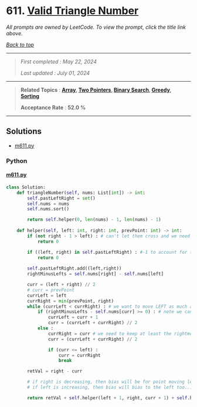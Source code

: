 # 611. [Valid Triangle Number](<https://leetcode.com/problems/valid-triangle-number>)

*All prompts are owned by LeetCode. To view the prompt, click the title link above.*

*[Back to top](<../README.md>)*

------

> *First completed : May 22, 2024*
>
> *Last updated : July 01, 2024*

------

> **Related Topics** : **[Array](<by_topic/Array.md>), [Two Pointers](<by_topic/Two Pointers.md>), [Binary Search](<by_topic/Binary Search.md>), [Greedy](<by_topic/Greedy.md>), [Sorting](<by_topic/Sorting.md>)**
>
> **Acceptance Rate** : **52.0 %**

------

## Solutions

- [m611.py](<../my-submissions/m611.py>)
### Python
#### [m611.py](<../my-submissions/m611.py>)
```Python
class Solution:
    def triangleNumber(self, nums: List[int]) -> int:
        self.pastLeftRight = set()
        self.nums = nums
        self.nums.sort()

        return self.helper(0, len(nums) - 1, len(nums) - 1)
    
    def helper(self, left: int, right: int, prevPoint: int) -> int:
        if (not right - 1 > left) : # can't let them cross and we need to res a val for mid
            return 0 

        if ((left, right) in self.pastLeftRight) : #-1 to account for the middle value
            return 0
        
        self.pastLeftRight.add((left,right))
        rightMinusLefts = self.nums[right] - self.nums[left]

        curr = (left + right) // 2
        # curr = prevPoint
        currLeft = left
        currRight = min(prevPoint, right)
        while (currLeft < currRight) : # we want to move LEFT as much as possible
            if (rightMinusLefts - self.nums[curr] >= 0) : # note we cannot check for exactness easily due to us binsearching for "this works" rather than "this is"
                currLeft = curr + 1
                curr = (currLeft + currRight) // 2
            else :
                currRight = curr # we need to keep at least the rightmost working
                curr = (currLeft + currRight) // 2

                if (curr <= left) :
                    curr = currRight
                    break

        retVal = right - curr

        # if right is decreasing, then bias will be for point moving left -- point cannot be more right than previous
        # if left is increasing, then bias will bias to the left too...

        return retVal + self.helper(left + 1, right, curr + 1) + self.helper(left, right - 1, curr + 1)

```

